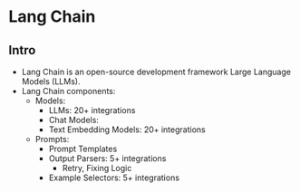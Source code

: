 # Lang Chain

## Intro
- Lang Chain is an open-source development framework Large Language Models (LLMs).
- Lang Chain components:
  - Models:
    - LLMs: 20+ integrations
    - Chat Models:
    - Text Embedding Models: 20+ integrations
  - Prompts:
    - Prompt Templates
    - Output Parsers: 5+ integrations
      - Retry, Fixing Logic
    - Example Selectors:  5+ integrations
